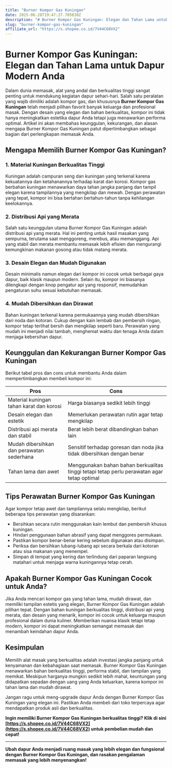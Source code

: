 ```yaml
---
title: "Burner Kompor Gas Kuningan"
date: 2025-06-28T19:47:27.705838Z
description: "# Burner Kompor Gas Kuningan: Elegan dan Tahan Lama untuk Dapur Modern Anda..."
slug: "burner-kompor-gas-kuningan"
affiliate_url: "https://s.shopee.co.id/7V44C68VX2"
---
```

# Burner Kompor Gas Kuningan: Elegan dan Tahan Lama untuk Dapur Modern Anda

Dalam dunia memasak, alat yang andal dan berkualitas tinggi sangat penting untuk mendukung kegiatan dapur sehari-hari. Salah satu peralatan yang wajib dimiliki adalah kompor gas, dan khususnya **Burner Kompor Gas Kuningan** telah menjadi pilihan favorit banyak keluarga dan profesional masak. Dengan desain yang elegan dan bahan berkualitas, kompor ini tidak hanya meningkatkan estetika dapur Anda tetapi juga menawarkan performa optimal. Artikel ini akan membahas keunggulan, kekurangan, dan alasan mengapa Burner Kompor Gas Kuningan patut dipertimbangkan sebagai bagian dari perlengkapan memasak Anda.

## Mengapa Memilih Burner Kompor Gas Kuningan?

### 1. Material Kuningan Berkualitas Tinggi

Kuningan adalah campuran seng dan kuningan yang terkenal karena kekuatannya dan ketahanannya terhadap karat dan korosi. Kompor gas berbahan kuningan menawarkan daya tahan jangka panjang dan tampil elegan karena tampilannya yang mengkilap dan mewah. Dengan perawatan yang tepat, kompor ini bisa bertahan bertahun-tahun tanpa kehilangan keelokannya.

### 2. Distribusi Api yang Merata

Salah satu keunggulan utama Burner Kompor Gas Kuningan adalah distribusi api yang merata. Hal ini penting untuk hasil masakan yang sempurna, terutama saat menggoreng, merebus, atau memanggang. Api yang stabil dan merata membantu memasak lebih efisien dan mengurangi kemungkinan makanan gosong atau tidak matang merata.

### 3. Desain Elegan dan Mudah Digunakan

Desain minimalis namun elegan dari kompor ini cocok untuk berbagai gaya dapur, baik klasik maupun modern. Selain itu, kompor ini biasanya dilengkapi dengan knop pengatur api yang responsif, memudahkan pengaturan suhu sesuai kebutuhan memasak.

### 4. Mudah Dibersihkan dan Dirawat

Bahan kuningan terkenal karena permukaannya yang mudah dibersihkan dari noda dan kotoran. Cukup dengan kain lembab dan pembersih ringan, kompor tetap terlihat bersih dan mengkilap seperti baru. Perawatan yang mudah ini menjadi nilai tambah, menghemat waktu dan tenaga Anda dalam menjaga kebersihan dapur.

## Keunggulan dan Kekurangan Burner Kompor Gas Kuningan

Berikut tabel pros dan cons untuk membantu Anda dalam mempertimbangkan membeli kompor ini:

| **Pros**                                   | **Cons**                               |
|--------------------------------------------|----------------------------------------|
| Material kuningan tahan karat dan korosi | Harga biasanya sedikit lebih tinggi  |
| Desain elegan dan estetik                | Memerlukan perawatan rutin agar tetap mengkilap |
| Distribusi api merata dan stabil       | Berat lebih berat dibandingkan bahan lain |
| Mudah dibersihkan dan perawatan sederhana | Sensitif terhadap goresan dan noda jika tidak dibersihkan dengan benar |
| Tahan lama dan awet                     | Menggunakan bahan bahan berkualitas tinggi tetapi tetap perlu perawatan agar tetap optimal |

## Tips Perawatan Burner Kompor Gas Kuningan

Agar kompor tetap awet dan tampilannya selalu mengkilap, berikut beberapa tips perawatan yang disarankan:

- Bersihkan secara rutin menggunakan kain lembut dan pembersih khusus kuningan.
- Hindari penggunaan bahan abrasif yang dapat menggores permukaan.
- Pastikan kompor benar-benar kering sebelum digunakan atau disimpan.
- Periksa dan bersihkan lubang-lubang api secara berkala dari kotoran atau sisa makanan yang menempel.
- Simpan di tempat yang kering dan terlindung dari paparan langsung matahari untuk menjaga warna kuningannya tetap cerah.

## Apakah Burner Kompor Gas Kuningan Cocok untuk Anda?

Jika Anda mencari kompor gas yang tahan lama, mudah dirawat, dan memiliki tampilan estetis yang elegan, Burner Kompor Gas Kuningan adalah pilihan tepat. Dengan bahan kuningan berkualitas tinggi, distribusi api yang merata, dan desain yang menarik, kompor ini cocok untuk keluarga maupun profesional dalam dunia kuliner. Memberikan nuansa klasik tetapi tetap modern, kompor ini dapat meningkatkan semangat memasak dan menambah keindahan dapur Anda.

## Kesimpulan

Memilih alat masak yang berkualitas adalah investasi jangka panjang untuk kenyamanan dan kebahagiaan saat memasak. Burner Kompor Gas Kuningan menawarkan bahan berkualitas tinggi, performa stabil, dan tampilan yang memikat. Meskipun harganya mungkin sedikit lebih mahal, keuntungan yang didapatkan sepadan dengan uang yang Anda keluarkan, karena kompor ini tahan lama dan mudah dirawat.

Jangan ragu untuk meng-upgrade dapur Anda dengan Burner Kompor Gas Kuningan yang elegan ini. Pastikan Anda membeli dari toko terpercaya agar mendapatkan produk asli dan berkualitas.

**Ingin memiliki Burner Kompor Gas Kuningan berkualitas tinggi? Klik di sini [https://s.shopee.co.id/7V44C68VX2](https://s.shopee.co.id/7V44C68VX2) untuk pembelian mudah dan cepat!**  

---

**Ubah dapur Anda menjadi ruang masak yang lebih elegan dan fungsional dengan Burner Kompor Gas Kuningan, dan rasakan pengalaman memasak yang lebih menyenangkan!**